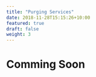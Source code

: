 ```yaml
---
title: "Purging Services"
date: 2018-11-28T15:15:26+10:00
featured: true
draft: false
weight: 3
---
```


# Comming Soon
